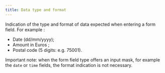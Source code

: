 ```yaml
---
title: Data type and format
---
```


Indication of the type and format of data expected when entering a form field. For example :

- Date (dd/mm/yyyy);
- Amount in Euros ;
- Postal code (5 digits: e.g. 75001).

Important note: when the form field type offers an input mask, for example the `date` or `time` fields, the format indication is not necessary.
